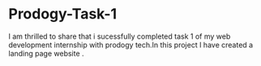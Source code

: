 # Prodogy-Task-1
I am thrilled to share that i sucessfully completed task 1 of my web development internship with prodogy tech.In this project I have created a landing page website .
